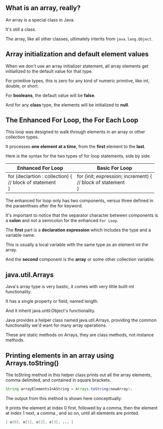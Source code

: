 ## What is an array, really?
An array is a special class in Java.

It's still a class.

The array, like all other classes, ultimately interits from `java.lang.Object`.

## Array initialization and default element values
When we don't use an array initializer statement, all array elements get initiailized to the default value for that type.

For primitive types, this is zero for any kind of numeric primitve, like int, double, or short.

For <b>booleans</b>, the default value will be <b>false</b>.

And for any <b>class</b> type, the elements will be initialized to <b>null</b>.

## The Enhanced For Loop, the For Each Loop
This loop was designed to walk through elements in an array or other collection types.

It processes <b>one element at a time</b>, from the <b>first</b> element to the <b>last</b>.

Here is the syntax for the two types of for loop statements, side by side.

| Enhanced For Loop | Basic For Loop |
| - | - |
| for (declartion : collection) {<br>// block of statement<br>} | for (init; expression; increment) {<br>// block of statement<br>} |

The enhanced for loop only has two components, versus three defined in the paraenthses after the for keyword.

It's important to notice that the separator character between components is a <b>colon</b> and not a semicolon for the enhanced `For Loop`.

The <b>first</b> part is a <b>declaration expression</b> which includes the type and a variable name.

This is usually a local variable with the same type as an element int the array.

And the <b>second</b> component is the <b>array</b> or some other collection variable.

## java.util.Arrays
Java's array type is very bastic, it comes with very little built-int functionality.

It has a single property or field, named length.

And it inherit java.until.Object's functionality.

Java provides a helper class named java.util.Arrays, providing the common functionality we'd want for many array operations.

These are static methods on Arrays, they are class methods, not instance methods.

## Printing elements in an array using Arrays.toString()
The toString method in this helper class prints out all the array elements, comma delimited, and contained in square brackets.

```java
String arrayElementsInAString = Arrays.toString(newArray);
```
The output from this method is shown here concepttually.

It prints the element at index 0 first, followed by a comma, then the element at index 1 next, a comma , and so on, until all elements are printed.

```java
[ e[0], e[1], e[2], e[3], ... ]
```
